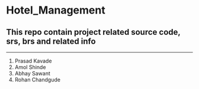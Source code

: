 # Hotel_Management
## This repo contain project related source code, srs, brs and related info
<hr/>
<ol>
  <li>Prasad Kavade</li>
  <li>Amol Shinde</li>
  <li>Abhay Sawant</li>
  <li>Rohan Chandgude</li>
</ol>
